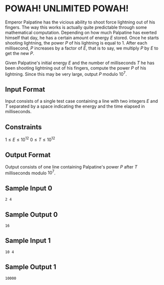# POWAH! UNLIMITED POWAH!
Emperor Palpatine has the vicious ability to shoot force lightning out of his fingers. The way this works is actually quite predictable through some mathematical computation. Depending on how much Palpatine has exerted himself that day, he has a certain amount of energy $E$ stored. Once he starts shooting lightning, the power $P$ of his lightning is equal to $1$. After each millisecond, $P$ increases by a factor of $E$, that is to say, we multiply $P$ by $E$ to get the new $P$.

Given Palpatine's initial energy $E$ and the number of milliseconds $T$ he has been shooting lightning out of his fingers, compute the power $P$ of his lightning. Since this may be very large, output $P$ modulo $10^7$.

## Input Format

Input consists of a single test case containing a line with two integers $E$ and $T$ separated by a space indicating the energy and the time elapsed in milliseconds.

## Constraints

$1 \leq E \leq 10^{12}$
$0 \leq T \leq 10^{12}$

## Output Format

Output consists of one line containing Palpatine's power $P$ after $T$ milliseconds modulo $10^7$.

## Sample Input 0
`2 4`

## Sample Output 0
`16`

## Sample Input 1
`10 4`

## Sample Output 1
`10000`
